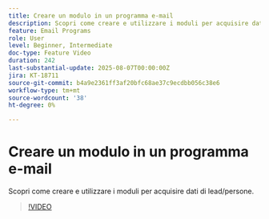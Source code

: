 ```yaml
---
title: Creare un modulo in un programma e-mail
description: Scopri come creare e utilizzare i moduli per acquisire dati di lead/persone.
feature: Email Programs
role: User
level: Beginner, Intermediate
doc-type: Feature Video
duration: 242
last-substantial-update: 2025-08-07T00:00:00Z
jira: KT-18711
source-git-commit: b4a9e2361ff3af20bfc68ae37c9ecdbb056c38e6
workflow-type: tm+mt
source-wordcount: '38'
ht-degree: 0%

---
```



# Creare un modulo in un programma e-mail

Scopri come creare e utilizzare i moduli per acquisire dati di lead/persone.

>[!VIDEO](https://video.tv.adobe.com/v/3470632/?learn=on&enablevpops)
